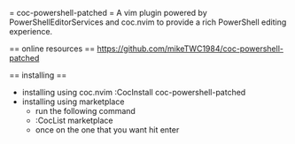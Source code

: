 
= coc-powershell-patched =
A vim plugin powered by PowerShellEditorServices and coc.nvim to provide a rich PowerShell editing experience.

== online resources ==
https://github.com/mikeTWC1984/coc-powershell-patched

== installing ==
* installing using coc.nvim
	:CocInstall coc-powershell-patched
* installing using marketplace
	- run the following command
	- :CocList marketplace
	- once on the one that you want hit enter

